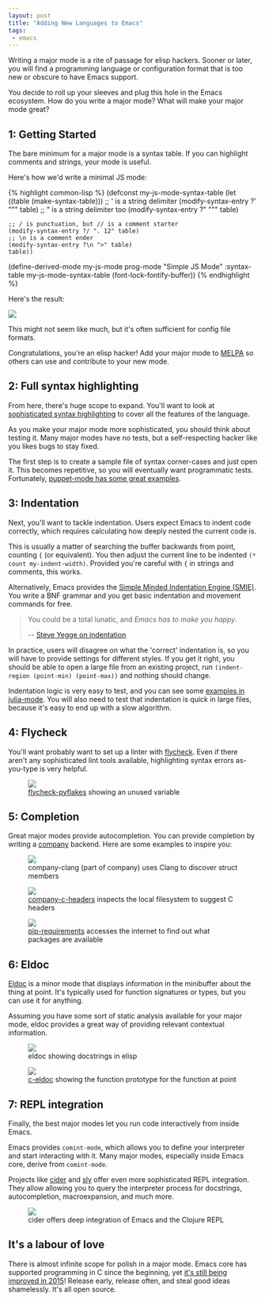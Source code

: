 ```yaml
--- 
layout: post
title: "Adding New Languages to Emacs"
tags:
 - emacs
---
```


Writing a major mode is a rite of passage for elisp hackers. Sooner or
later, you will find a programming language or configuration format
that is too new or obscure to have Emacs support.

You decide to roll up your sleeves and plug this hole in the Emacs
ecosystem. How do you write a major mode? What will make your major mode
great?

## 1: Getting Started

The bare minimum for a major mode is a syntax table. If you can
highlight comments and strings, your mode is useful.

Here's how we'd write a minimal JS mode:

{% highlight common-lisp %}
(defconst my-js-mode-syntax-table
  (let ((table (make-syntax-table)))
    ;; ' is a string delimiter
    (modify-syntax-entry ?' "\"" table)
    ;; " is a string delimiter too
    (modify-syntax-entry ?\" "\"" table)

    ;; / is punctuation, but // is a comment starter
    (modify-syntax-entry ?/ ". 12" table)
    ;; \n is a comment ender
    (modify-syntax-entry ?\n ">" table)
    table))

(define-derived-mode my-js-mode prog-mode "Simple JS Mode"
  :syntax-table my-js-mode-syntax-table
  (font-lock-fontify-buffer))
{% endhighlight %}

Here's the result:

<img src="/assets/simple_js_mode.png">

This might not seem like much, but it's often sufficient for config
file formats.

Congratulations, you're an elisp hacker! Add your major mode to
[MELPA](http://melpa.org/) so others can use and contribute to your
new mode.

## 2: Full syntax highlighting

From here, there's huge scope to expand. You'll want to look at
[sophisticated syntax highlighting](/blog/2014/09/27/the-definitive-guide-to-syntax-highlighting/)
to cover all the features of the language.

As you make your major mode more sophisticated, you should think about
testing it. Many major modes have no tests, but a
self-respecting hacker like you likes bugs to stay fixed.

The first step is to create a sample file of syntax corner-cases and
just open it. This becomes repetitive, so you will eventually want
programmatic tests. Fortunately,
[puppet-mode has some great examples](https://github.com/lunaryorn/puppet-mode/blob/1813c7bc46f178aeab5d78d5268dda0dd756c305/test/puppet-mode-test.el#L107).

## 3: Indentation

Next, you'll want to tackle indentation. Users expect Emacs to indent
code correctly, which requires calculating how deeply nested the
current code is.

This is usually a matter of searching the buffer backwards from
point, counting `{` (or equivalent). You then adjust the current line
to be indented `(* count my-indent-width)`.  Provided you're careful
with `{` in strings and comments, this works.

Alternatively, Emacs provides
the [Simple Minded Indentation Engine (SMIE)](https://www.gnu.org/software/emacs/manual/html_node/elisp/SMIE.html). You
write a BNF grammar and you get basic indentation and movement
commands for free.

> You could be a total lunatic, and *Emacs has to make you happy*.
>
> -- [Steve Yegge on indentation](http://steve-yegge.blogspot.com/2008_03_01_archive.html)

In practice, users will disagree on what the 'correct' indentation is,
so you will have to provide settings for different
styles. If you get it right, you should be able to open a large file
from an existing project, run `(indent-region (point-min)
(point-max))` and nothing should change.

Indentation logic is very easy to test, and you can see some
[examples in julia-mode](https://github.com/JuliaLang/julia/blob/76df7f48b3956de7d2eb07a15c995c9304d5361f/contrib/julia-mode.el#L441). You
will also need to test that indentation is quick in large files,
because it's easy to end up with a slow algorithm.

## 4: Flycheck

You'll want probably want to set up a linter with
[flycheck](http://www.flycheck.org/en/latest/). Even if there aren't
any sophisticated lint tools available, highlighting syntax errors
as-you-type is very helpful.

<figure>
    <img src="/assets/flycheck_python.png">
    <figcaption>
    <a
    href="https://github.com/Wilfred/flycheck-pyflakes">flycheck-pyflakes</a>
    showing an unused variable
    </figcaption>
</figure>

## 5: Completion

Great major modes provide autocompletion. You can provide completion
by writing a [company](http://company-mode.github.io/) backend. Here
are some examples to inspire you:

<figure>
    <img src="/assets/c_member_completion.png">
    <figcaption>
    company-clang (part of company) uses Clang to discover struct members
    </figcaption>
</figure>

<figure>
    <img src="/assets/c_header_completion.png">
    <figcaption>
    <a
    href="https://github.com/randomphrase/company-c-headers">company-c-headers</a>
    inspects the local filesystem to suggest C headers
    </figcaption>
</figure>

<figure>
    <img src="/assets/pip_library_completion.png">
    <figcaption>
    <a
    href="https://github.com/Wilfred/pip-requirements.el">pip-requirements</a>
    accesses the internet to find out what packages are available
    </figcaption>
</figure>

## 6: Eldoc

[Eldoc](http://www.gnu.org/software/emacs/manual/html_node/emacs/Lisp-Doc.html)
is a minor mode that displays information in the minibuffer about the
thing at point. It's typically used for function signatures or types,
but you can use it for anything.

Assuming you have some sort of static analysis available for your
major mode, eldoc provides a great way of providing relevant
contextual information.

<figure>
    <img src="/assets/elisp_eldoc.png">
    <figcaption>
    eldoc showing docstrings in elisp
    </figcaption>
</figure>

<figure>
    <img src="/assets/c_eldoc.png">
    <figcaption>
    <a
    href="https://github.com/nflath/c-eldoc">c-eldoc</a>
    showing the function prototype for the function at point
    </figcaption>
</figure>

## 7: REPL integration

Finally, the best major modes let you run code interactively from
inside Emacs.

Emacs provides `comint-mode`, which allows you to define your
interpreter and start interacting with it. Many major modes,
especially inside Emacs core, derive from `comint-mode`.

Projects like [cider](https://github.com/clojure-emacs/cider) and
[sly](https://github.com/capitaomorte/sly) offer even more
sophisticated REPL integration. They allow allowing you to query the
interpreter process for docstrings, autocompletion, macroexpansion,
and much more.

<figure>
    <img src="/assets/cider.png">
    <figcaption>
    cider offers deep integration of Emacs and the Clojure REPL
    </figcaption>
</figure>

## It's a labour of love

There is almost infinite scope for polish in a major mode. Emacs core
has supported programming in C since the beginning, yet
[it's still being improved in 2015](https://github.com/emacs-mirror/emacs/commits/master/lisp/progmodes/cc-mode.el)!
Release early, release often, and steal good ideas shamelessly. It's
all open source.
